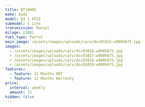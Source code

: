 ```yaml
---
title: BT14HKG
make: Audi
model: Q3 1.4TSI
submodel: S Line
transmission: Manual
milage: 23881
fuel_type: Petrol
main_image: /assets/images/uploads/cars/dsc01015-w900h675.jpg
images:
  - /assets/images/uploads/cars/dsc01016-w900h675.jpg
  - /assets/images/uploads/cars/dsc01017-w900h675.jpg
  - /assets/images/uploads/cars/dsc01018-w900h675.jpg
  - /assets/images/uploads/cars/dsc01019-w900h675.jpg
features:
  - feature: 12 Months MOT
  - feature: 12 Months Warrenty
price:
  interval: weekly
  amount: 71
hidden: false
---
```

